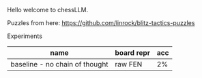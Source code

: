 Hello welcome to chessLLM.

Puzzles from here: https://github.com/linrock/blitz-tactics-puzzles

Experiments

| name                           | board repr | acc |
| ------------------------------ | ---------- | --- |
| baseline - no chain of thought | raw FEN    |  2% | 